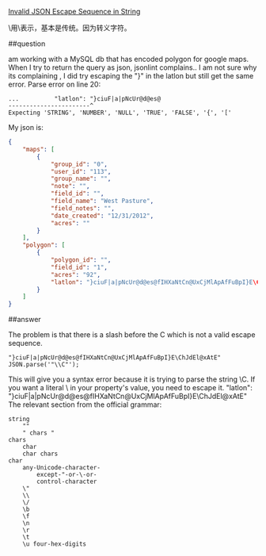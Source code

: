 [Invalid JSON Escape Sequence in String](http://stackoverflow.com/questions/14139031/invalid-json-escape-sequence-in-string)

\用\\表示，基本是传统。因为转义字符。

##question

am working with a MySQL db that has encoded polygon for google maps. When I try to return the query as json, jsonlint complains.. I am not sure why its complaining , I did try escaping the "}" in the latlon but still get the same error.
Parse error on line 20:

```
...          "latlon": "}ciuF|a|pNcUr@d@es@
-----------------------^
Expecting 'STRING', 'NUMBER', 'NULL', 'TRUE', 'FALSE', '{', '['
```

My json is:

```json
{
    "maps": [
        {
            "group_id": "0",
            "user_id": "113",
            "group_name": "",
            "note": "",
            "field_id": "",
            "field_name": "West Pasture",
            "field_notes": "",
            "date_created": "12/31/2012",
            "acres": ""
        }
    ],
    "polygon": [
        {
            "polygon_id": "",
            "field_id": "1",
            "acres": "92",
            "latlon": "}ciuF|a|pNcUr@d@es@fIHXaNtCn@UxCjMlApAfFuBpI}E\ChJdEl@xAtE"
        }
    ]
}
```

##answer

The problem is that there is a slash before the C which is not a valid escape sequence.

```
"}ciuF|a|pNcUr@d@es@fIHXaNtCn@UxCjMlApAfFuBpI}E\ChJdEl@xAtE"
JSON.parse('"\\C"');
```

This will give you a syntax error because it is trying to parse the string \C. If you want a literal \ in your property's value, you need to escape it.
"latlon": "}ciuF|a|pNcUr@d@es@fIHXaNtCn@UxCjMlApAfFuBpI}E\\ChJdEl@xAtE"
The relevant section from the official grammar:

```
string
    ""
    " chars "
chars
    char
    char chars
char
    any-Unicode-character-
        except-"-or-\-or-
        control-character
    \"
    \\
    \/
    \b
    \f
    \n
    \r
    \t
    \u four-hex-digits 
```